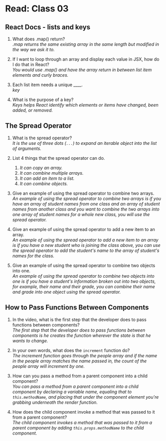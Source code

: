 # Read: Class 03

## React Docs - lists and keys  

1. What does .map() return?  
  *.map returns the same existing array in the same length but modified in the way we ask it to.*  

2. If I want to loop through an array and display each value in JSX, how do I do that in React?  
  *You would use .map() and have the array return in between list item elements and curly braces.*  

3. Each list item needs a unique ____.  
  *key*  

4. What is the purpose of a key?  
  *Keys helps React identify which elements or items have changed, been added, or removed.*  

## The Spread Operator  

1. What is the spread operator?  
  *It is the use of three dots (`...`) to expand an iterable object into the list of arguments.*  

2. List 4 things that the spread operator can do.  
    1. *It can copy an array.*  
    2. *It can combine multiple arrays.*  
    3. *It can add an item to a list.*  
    4. *It can combine objects.*  

3. Give an example of using the spread operator to combine two arrays.  
  *An example of using the spread operator to combine two arrays is if you have an array of student names from one class and an array of student names from another class and you want to combine the two arrays into one array of student names for a whole new class, you will use the spread operator.*  

4. Give an example of using the spread operator to add a new item to an array.  
  *An example of using the spread operator to add a new item to an array is if you have a new student who is joining the class above, you can use the spread operator to add the student's name to the array of student's names for the class.*  

5. Give an example of using the spread operator to combine two objects into one.  
  *An example of using the spread operator to combine two objects into one is if you have a student's information broken out into two objects, for example, their name and their grade, you can combine their name and grade into one object using the spread operator.*  

## How to Pass Functions Between Components  

1. In the video, what is the first step that the developer does to pass functions between components?  
  *The first step that the developer does to pass functions between components is he creates the function wherever the state is that he wants to change.*  

2. In your own words, what does the `increment` function do?  
  *The increment function goes through the people array and if the name in the people array matches the name passed in, the count of the people array will increment by one.*

3. How can you pass a method from a parent component into a child component?  
  *You can pass a method from a parent component into a child component by declaring a variable name, equaling that to `this.methodName`, and placing that under the component element you're grabbing underneath the render function.*  

4. How does the child component invoke a method that was passed to it from a parent component?  
  *The child component invokes a method that was passed to it from a parent component by adding `this.props.methodName` to the child component.*  

